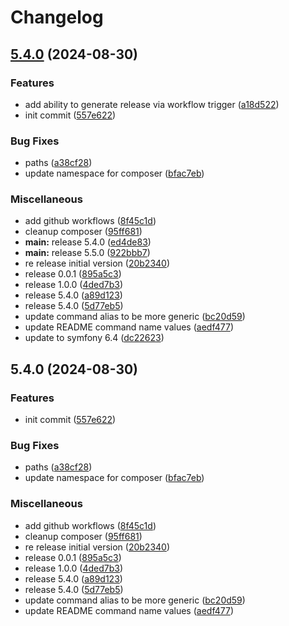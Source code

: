 # Changelog

## [5.4.0](https://github.com/ZuCommunications/php-unit-report-generator-bundle/compare/v6.4.0...v5.4.0) (2024-08-30)


### Features

* add ability to generate release via workflow trigger ([a18d522](https://github.com/ZuCommunications/php-unit-report-generator-bundle/commit/a18d5225d1e1a0959056ffea41da3608671c4473))
* init commit ([557e622](https://github.com/ZuCommunications/php-unit-report-generator-bundle/commit/557e622a69a2abdfe64392559cb034b3e8c9a020))


### Bug Fixes

* paths ([a38cf28](https://github.com/ZuCommunications/php-unit-report-generator-bundle/commit/a38cf28d4c464819d165f1980d5bef8424c15550))
* update namespace for composer ([bfac7eb](https://github.com/ZuCommunications/php-unit-report-generator-bundle/commit/bfac7eb442492e1f0d8e1b2ff7e2f6f9e33827a9))


### Miscellaneous

* add github workflows ([8f45c1d](https://github.com/ZuCommunications/php-unit-report-generator-bundle/commit/8f45c1dacca23655dc6785be2ea78997e1e650cd))
* cleanup composer ([95ff681](https://github.com/ZuCommunications/php-unit-report-generator-bundle/commit/95ff681b95db9b2ba8e705965c85d306e72e2e44))
* **main:** release 5.4.0 ([ed4de83](https://github.com/ZuCommunications/php-unit-report-generator-bundle/commit/ed4de83380e25f47f1a6b164e793305247c945a5))
* **main:** release 5.5.0 ([922bbb7](https://github.com/ZuCommunications/php-unit-report-generator-bundle/commit/922bbb708bce7ccf15dadec9b3bea6afc6ee3b40))
* re release initial version ([20b2340](https://github.com/ZuCommunications/php-unit-report-generator-bundle/commit/20b2340cdb7605510e50e870edbb339aedad9ee8))
* release 0.0.1 ([895a5c3](https://github.com/ZuCommunications/php-unit-report-generator-bundle/commit/895a5c323a1000eeaf2503061339c407324855ee))
* release 1.0.0 ([4ded7b3](https://github.com/ZuCommunications/php-unit-report-generator-bundle/commit/4ded7b362191c3a70e171f2421253f69607abd9f))
* release 5.4.0 ([a89d123](https://github.com/ZuCommunications/php-unit-report-generator-bundle/commit/a89d1233bb5141c994f48ebd6289c0fe9c2faef6))
* release 5.4.0 ([5d77eb5](https://github.com/ZuCommunications/php-unit-report-generator-bundle/commit/5d77eb55e3c7d09af75ffb27858222b4fd911c62))
* update command alias to be more generic ([bc20d59](https://github.com/ZuCommunications/php-unit-report-generator-bundle/commit/bc20d590603586222bc5f201fffd31ac9eb01cbb))
* update README command name values ([aedf477](https://github.com/ZuCommunications/php-unit-report-generator-bundle/commit/aedf477b6340cf161ed4460d53b1f41d12de121b))
* update to symfony 6.4 ([dc22623](https://github.com/ZuCommunications/php-unit-report-generator-bundle/commit/dc2262355d31a105d5ed04e16fa70c9544df52a7))

## 5.4.0 (2024-08-30)


### Features

* init commit ([557e622](https://github.com/ZuCommunications/php-unit-report-generator-bundle/commit/557e622a69a2abdfe64392559cb034b3e8c9a020))


### Bug Fixes

* paths ([a38cf28](https://github.com/ZuCommunications/php-unit-report-generator-bundle/commit/a38cf28d4c464819d165f1980d5bef8424c15550))
* update namespace for composer ([bfac7eb](https://github.com/ZuCommunications/php-unit-report-generator-bundle/commit/bfac7eb442492e1f0d8e1b2ff7e2f6f9e33827a9))


### Miscellaneous

* add github workflows ([8f45c1d](https://github.com/ZuCommunications/php-unit-report-generator-bundle/commit/8f45c1dacca23655dc6785be2ea78997e1e650cd))
* cleanup composer ([95ff681](https://github.com/ZuCommunications/php-unit-report-generator-bundle/commit/95ff681b95db9b2ba8e705965c85d306e72e2e44))
* re release initial version ([20b2340](https://github.com/ZuCommunications/php-unit-report-generator-bundle/commit/20b2340cdb7605510e50e870edbb339aedad9ee8))
* release 0.0.1 ([895a5c3](https://github.com/ZuCommunications/php-unit-report-generator-bundle/commit/895a5c323a1000eeaf2503061339c407324855ee))
* release 1.0.0 ([4ded7b3](https://github.com/ZuCommunications/php-unit-report-generator-bundle/commit/4ded7b362191c3a70e171f2421253f69607abd9f))
* release 5.4.0 ([a89d123](https://github.com/ZuCommunications/php-unit-report-generator-bundle/commit/a89d1233bb5141c994f48ebd6289c0fe9c2faef6))
* release 5.4.0 ([5d77eb5](https://github.com/ZuCommunications/php-unit-report-generator-bundle/commit/5d77eb55e3c7d09af75ffb27858222b4fd911c62))
* update command alias to be more generic ([bc20d59](https://github.com/ZuCommunications/php-unit-report-generator-bundle/commit/bc20d590603586222bc5f201fffd31ac9eb01cbb))
* update README command name values ([aedf477](https://github.com/ZuCommunications/php-unit-report-generator-bundle/commit/aedf477b6340cf161ed4460d53b1f41d12de121b))
